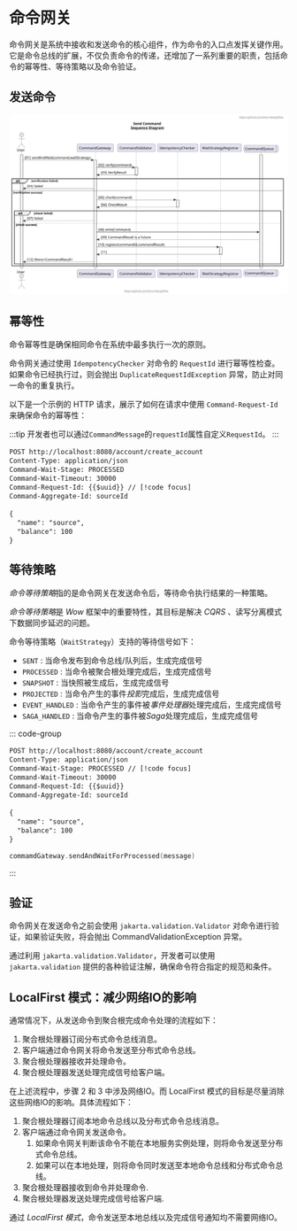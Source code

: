 # 命令网关

命令网关是系统中接收和发送命令的核心组件，作为命令的入口点发挥关键作用。
它是命令总线的扩展，不仅负责命令的传递，还增加了一系列重要的职责，包括命令的幂等性、等待策略以及命令验证。

## 发送命令

![发送命令 - 命令网关](../public/images/command-gateway/send-command.svg)

## 幂等性

命令幂等性是确保相同命令在系统中最多执行一次的原则。

命令网关通过使用 `IdempotencyChecker` 对命令的 `RequestId` 进行幂等性检查。
如果命令已经执行过，则会抛出 `DuplicateRequestIdException` 异常，防止对同一命令的重复执行。

以下是一个示例的 HTTP 请求，展示了如何在请求中使用 `Command-Request-Id` 来确保命令的幂等性：

:::tip
开发者也可以通过`CommandMessage`的`requestId`属性自定义`RequestId`。
:::

```http request
POST http://localhost:8080/account/create_account
Content-Type: application/json
Command-Wait-Stage: PROCESSED
Command-Wait-Timeout: 30000
Command-Request-Id: {{$uuid}} // [!code focus]
Command-Aggregate-Id: sourceId

{
  "name": "source",
  "balance": 100
}
```

## 等待策略

*命令等待策略*指的是命令网关在发送命令后，等待命令执行结果的一种策略。

*命令等待策略*是 _Wow_ 框架中的重要特性，其目标是解决 _CQRS_ 、读写分离模式下数据同步延迟的问题。

命令等待策略（`WaitStrategy`）支持的等待信号如下：

- `SENT` : 当命令发布到命令总线/队列后，生成完成信号
- `PROCESSED` : 当命令被聚合根处理完成后，生成完成信号
- `SNAPSHOT` : 当快照被生成后，生成完成信号
- `PROJECTED` : 当命令产生的事件*投影*完成后，生成完成信号
- `EVENT_HANDLED` : 当命令产生的事件被*事件处理器*处理完成后，生成完成信号
- `SAGA_HANDLED` : 当命令产生的事件被*Saga*处理完成后，生成完成信号

::: code-group
```http request
POST http://localhost:8080/account/create_account
Content-Type: application/json
Command-Wait-Stage: PROCESSED // [!code focus]
Command-Wait-Timeout: 30000
Command-Request-Id: {{$uuid}}
Command-Aggregate-Id: sourceId

{
  "name": "source",
  "balance": 100
}
```

```kotlin {1}
commamdGateway.sendAndWaitForProcessed(message)
```
:::

## 验证

命令网关在发送命令之前会使用 `jakarta.validation.Validator` 对命令进行验证，如果验证失败，将会抛出 CommandValidationException 异常。

通过利用 `jakarta.validation.Validator`，开发者可以使用 `jakarta.validation` 提供的各种验证注解，确保命令符合指定的规范和条件。

## LocalFirst 模式：减少网络IO的影响

通常情况下，从发送命令到聚合根完成命令处理的流程如下：

1. 聚合根处理器订阅分布式命令总线消息。
2. 客户端通过命令网关将命令发送至分布式命令总线。
3. 聚合根处理器接收并处理命令。
4. 聚合根处理器发送处理完成信号给客户端。

在上述流程中，步骤 2 和 3 中涉及网络IO。而 LocalFirst 模式的目标是尽量消除这些网络IO的影响。具体流程如下：

1. 聚合根处理器订阅本地命令总线以及分布式命令总线消息。
2. 客户端通过命令网关发送命令。
   1. 如果命令网关判断该命令不能在本地服务实例处理，则将命令发送至分布式命令总线。
   2. 如果可以在本地处理，则将命令同时发送至本地命令总线和分布式命令总线。
3. 聚合根处理器接收到命令并处理命令.
4. 聚合根处理器发送处理完成信号给客户端.

通过 _LocalFirst 模式_，命令发送至本地总线以及完成信号通知均不需要网络IO。